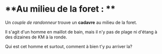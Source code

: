 # **Au milieu de la foret : ** 

Un *couple de randonneur* trouve un **cadavre** au milieu de la foret.  

Il s'agit d'un homme en maillot de bain, mais il n'y pas de plage ni d'étang à des dizaines de KM à la ronde.   

Qui est cet homme et surtout, comment à bien t'y pu arriver la?    